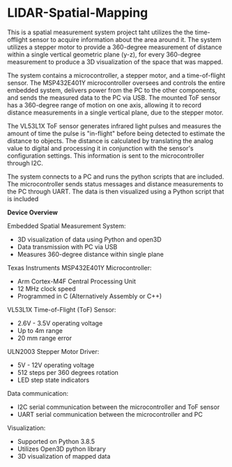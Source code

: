 # LIDAR-Spatial-Mapping
This is a spatial measurement system project taht utilizes the the time-offlight sensor to acquire information about the area around it. The system utilizes a stepper motor
to provide a 360-degree measurement of distance within a single vertical geometric plane (y-z),
for every 360-degree measurement to produce a 3D visualization of the space that was mapped.

The system contains a microcontroller, a stepper motor, and a time-of-flight sensor. The
MSP432E401Y microcontroller oversees and controls the entire embedded system, delivers
power from the PC to the other components, and sends the measured data to the PC via USB. The
mounted ToF sensor has a 360-degree range of motion on one axis, allowing it to record distance
measurements in a single vertical plane, due to the stepper motor.

The VL53L1X ToF sensor generates infrared light pulses and measures the amount of
time the pulse is "in-flight" before being detected to estimate the distance to objects. The
distance is calculated by translating the analog value to digital and processing it in conjunction
with the sensor's configuration settings. This information is sent to the microcontroller through
I2C.

The system connects to a PC and runs the python scripts that are included. The
microcontroller sends status messages and distance measurements to the PC through UART. The
data is then visualized using a Python script that is included

**Device Overview**

Embedded Spatial Measurement System:
- 3D visualization of data using Python and open3D
- Data transmission with PC via USB
- Measures 360-degree distance within single plane

Texas Instruments MSP432E401Y Microcontroller:

- Arm Cortex-M4F Central Processing Unit
- 12 MHz clock speed
- Programmed in C (Alternatively Assembly or C++)

VL53L1X Time-of-Flight (ToF) Sensor:

- 2.6V - 3.5V operating voltage
- Up to 4m range
- 20 mm range error

ULN2003 Stepper Motor Driver:
- 5V - 12V operating voltage
- 512 steps per 360 degrees rotation
- LED step state indicators

Data communication:
- I2C serial communication between the microcontroller and ToF sensor
- UART serial communication between the microcontroller and PC

Visualization:
- Supported on Python 3.8.5
- Utilizes Open3D python library
- 3D visualization of mapped data

